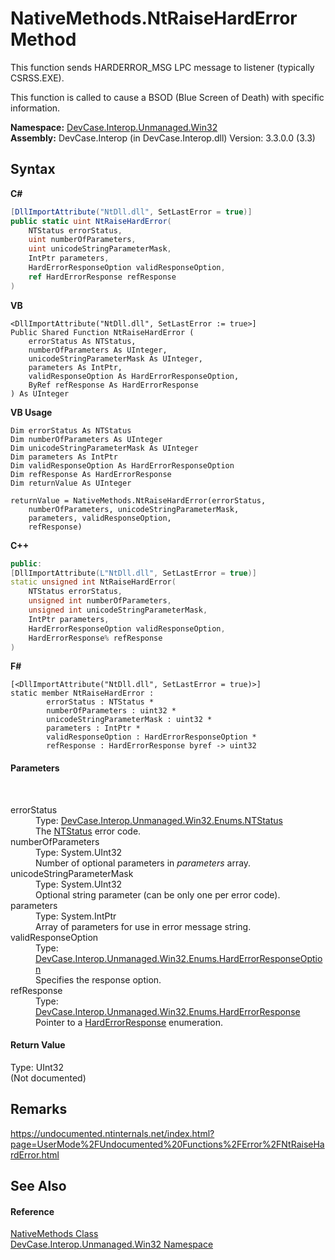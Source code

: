# NativeMethods.NtRaiseHardError Method 
 

This function sends HARDERROR_MSG LPC message to listener (typically CSRSS.EXE). 

 This function is called to cause a BSOD (Blue Screen of Death) with specific information.

**Namespace:**&nbsp;<a href="N_DevCase_Interop_Unmanaged_Win32">DevCase.Interop.Unmanaged.Win32</a><br />**Assembly:**&nbsp;DevCase.Interop (in DevCase.Interop.dll) Version: 3.3.0.0 (3.3)

## Syntax

**C#**<br />
``` C#
[DllImportAttribute("NtDll.dll", SetLastError = true)]
public static uint NtRaiseHardError(
	NTStatus errorStatus,
	uint numberOfParameters,
	uint unicodeStringParameterMask,
	IntPtr parameters,
	HardErrorResponseOption validResponseOption,
	ref HardErrorResponse refResponse
)
```

**VB**<br />
``` VB
<DllImportAttribute("NtDll.dll", SetLastError := true>]
Public Shared Function NtRaiseHardError ( 
	errorStatus As NTStatus,
	numberOfParameters As UInteger,
	unicodeStringParameterMask As UInteger,
	parameters As IntPtr,
	validResponseOption As HardErrorResponseOption,
	ByRef refResponse As HardErrorResponse
) As UInteger
```

**VB Usage**<br />
``` VB Usage
Dim errorStatus As NTStatus
Dim numberOfParameters As UInteger
Dim unicodeStringParameterMask As UInteger
Dim parameters As IntPtr
Dim validResponseOption As HardErrorResponseOption
Dim refResponse As HardErrorResponse
Dim returnValue As UInteger

returnValue = NativeMethods.NtRaiseHardError(errorStatus, 
	numberOfParameters, unicodeStringParameterMask, 
	parameters, validResponseOption, 
	refResponse)
```

**C++**<br />
``` C++
public:
[DllImportAttribute(L"NtDll.dll", SetLastError = true)]
static unsigned int NtRaiseHardError(
	NTStatus errorStatus, 
	unsigned int numberOfParameters, 
	unsigned int unicodeStringParameterMask, 
	IntPtr parameters, 
	HardErrorResponseOption validResponseOption, 
	HardErrorResponse% refResponse
)
```

**F#**<br />
``` F#
[<DllImportAttribute("NtDll.dll", SetLastError = true)>]
static member NtRaiseHardError : 
        errorStatus : NTStatus * 
        numberOfParameters : uint32 * 
        unicodeStringParameterMask : uint32 * 
        parameters : IntPtr * 
        validResponseOption : HardErrorResponseOption * 
        refResponse : HardErrorResponse byref -> uint32 

```


#### Parameters
&nbsp;<dl><dt>errorStatus</dt><dd>Type: <a href="T_DevCase_Interop_Unmanaged_Win32_Enums_NTStatus">DevCase.Interop.Unmanaged.Win32.Enums.NTStatus</a><br />The <a href="T_DevCase_Interop_Unmanaged_Win32_Enums_NTStatus">NTStatus</a> error code.</dd><dt>numberOfParameters</dt><dd>Type: System.UInt32<br />Number of optional parameters in *parameters* array.</dd><dt>unicodeStringParameterMask</dt><dd>Type: System.UInt32<br />Optional string parameter (can be only one per error code).</dd><dt>parameters</dt><dd>Type: System.IntPtr<br />Array of parameters for use in error message string.</dd><dt>validResponseOption</dt><dd>Type: <a href="T_DevCase_Interop_Unmanaged_Win32_Enums_HardErrorResponseOption">DevCase.Interop.Unmanaged.Win32.Enums.HardErrorResponseOption</a><br />Specifies the response option.</dd><dt>refResponse</dt><dd>Type: <a href="T_DevCase_Interop_Unmanaged_Win32_Enums_HardErrorResponse">DevCase.Interop.Unmanaged.Win32.Enums.HardErrorResponse</a><br />Pointer to a <a href="T_DevCase_Interop_Unmanaged_Win32_Enums_HardErrorResponse">HardErrorResponse</a> enumeration.</dd></dl>

#### Return Value
Type: UInt32<br />(Not documented)

## Remarks
<a href="https://undocumented.ntinternals.net/index.html?page=UserMode%2FUndocumented%20Functions%2FError%2FNtRaiseHardError.html" target="_blank">https://undocumented.ntinternals.net/index.html?page=UserMode%2FUndocumented%20Functions%2FError%2FNtRaiseHardError.html</a>

## See Also


#### Reference
<a href="T_DevCase_Interop_Unmanaged_Win32_NativeMethods">NativeMethods Class</a><br /><a href="N_DevCase_Interop_Unmanaged_Win32">DevCase.Interop.Unmanaged.Win32 Namespace</a><br />